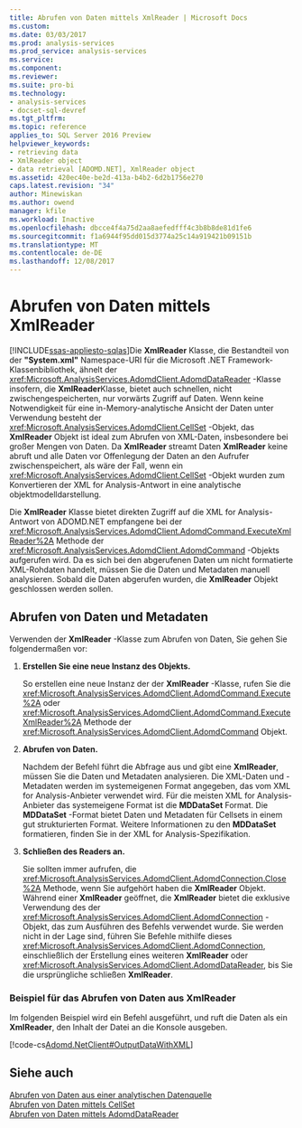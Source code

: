```yaml
---
title: Abrufen von Daten mittels XmlReader | Microsoft Docs
ms.custom: 
ms.date: 03/03/2017
ms.prod: analysis-services
ms.prod_service: analysis-services
ms.service: 
ms.component: 
ms.reviewer: 
ms.suite: pro-bi
ms.technology:
- analysis-services
- docset-sql-devref
ms.tgt_pltfrm: 
ms.topic: reference
applies_to: SQL Server 2016 Preview
helpviewer_keywords:
- retrieving data
- XmlReader object
- data retrieval [ADOMD.NET], XmlReader object
ms.assetid: 420ec40e-be2d-413a-b4b2-6d2b1756e270
caps.latest.revision: "34"
author: Minewiskan
ms.author: owend
manager: kfile
ms.workload: Inactive
ms.openlocfilehash: dbcce4f4a75d2aa8aefedfff4c3b8b8de81d1fe6
ms.sourcegitcommit: f1a6944f95dd015d3774a25c14a919421b09151b
ms.translationtype: MT
ms.contentlocale: de-DE
ms.lasthandoff: 12/08/2017
---
```

# <a name="retrieving-data-using-the-xmlreader"></a>Abrufen von Daten mittels XmlReader
[!INCLUDE[ssas-appliesto-sqlas](../../includes/ssas-appliesto-sqlas.md)]Die **XmlReader** Klasse, die Bestandteil von der **"System.xml"** Namespace-URI für die Microsoft .NET Framework-Klassenbibliothek, ähnelt der <xref:Microsoft.AnalysisServices.AdomdClient.AdomdDataReader> -Klasse insofern, die **XmlReader**Klasse, bietet auch schnellen, nicht zwischengespeicherten, nur vorwärts Zugriff auf Daten. Wenn keine Notwendigkeit für eine in-Memory-analytische Ansicht der Daten unter Verwendung besteht der <xref:Microsoft.AnalysisServices.AdomdClient.CellSet> -Objekt, das **XmlReader** Objekt ist ideal zum Abrufen von XML-Daten, insbesondere bei großer Mengen von Daten. Da **XmlReader** streamt Daten **XmlReader** keine abruft und alle Daten vor Offenlegung der Daten an den Aufrufer zwischenspeichert, als wäre der Fall, wenn ein <xref:Microsoft.AnalysisServices.AdomdClient.CellSet> -Objekt wurden zum Konvertieren der XML for Analysis-Antwort in eine analytische objektmodelldarstellung.  
  
 Die **XmlReader** Klasse bietet direkten Zugriff auf die XML for Analysis-Antwort von ADOMD.NET empfangene bei der <xref:Microsoft.AnalysisServices.AdomdClient.AdomdCommand.ExecuteXmlReader%2A> Methode der <xref:Microsoft.AnalysisServices.AdomdClient.AdomdCommand> -Objekts aufgerufen wird. Da es sich bei den abgerufenen Daten um nicht formatierte XML-Rohdaten handelt, müssen Sie die Daten und Metadaten manuell analysieren. Sobald die Daten abgerufen wurden, die **XmlReader** Objekt geschlossen werden sollen.  
  
## <a name="retrieving-data-and-metadata"></a>Abrufen von Daten und Metadaten  
 Verwenden der **XmlReader** -Klasse zum Abrufen von Daten, Sie gehen Sie folgendermaßen vor:  
  
1.  **Erstellen Sie eine neue Instanz des Objekts.**  
  
     So erstellen eine neue Instanz der der **XmlReader** -Klasse, rufen Sie die <xref:Microsoft.AnalysisServices.AdomdClient.AdomdCommand.Execute%2A> oder <xref:Microsoft.AnalysisServices.AdomdClient.AdomdCommand.ExecuteXmlReader%2A> Methode der <xref:Microsoft.AnalysisServices.AdomdClient.AdomdCommand> Objekt.  
  
2.  **Abrufen von Daten.**  
  
     Nachdem der Befehl führt die Abfrage aus und gibt eine **XmlReader**, müssen Sie die Daten und Metadaten analysieren. Die XML-Daten und -Metadaten werden im systemeigenen Format angegeben, das vom XML for Analysis-Anbieter verwendet wird. Für die meisten XML for Analysis-Anbieter das systemeigene Format ist die **MDDataSet** Format. Die **MDDataSet** -Format bietet Daten und Metadaten für Cellsets in einem gut strukturierten Format. Weitere Informationen zu den **MDDataSet** formatieren, finden Sie in der XML for Analysis-Spezifikation.  
  
3.  **Schließen des Readers an.**  
  
     Sie sollten immer aufrufen, die <xref:Microsoft.AnalysisServices.AdomdClient.AdomdConnection.Close%2A> Methode, wenn Sie aufgehört haben die **XmlReader** Objekt. Während einer **XmlReader** geöffnet, die **XmlReader** bietet die exklusive Verwendung des der <xref:Microsoft.AnalysisServices.AdomdClient.AdomdConnection> -Objekt, das zum Ausführen des Befehls verwendet wurde. Sie werden nicht in der Lage sind, führen Sie Befehle mithilfe dieses <xref:Microsoft.AnalysisServices.AdomdClient.AdomdConnection>, einschließlich der Erstellung eines weiteren **XmlReader** oder <xref:Microsoft.AnalysisServices.AdomdClient.AdomdDataReader>, bis Sie die ursprüngliche schließen **XmlReader**.  
  
### <a name="example-of-retrieving-data-from-the-xmlreader"></a>Beispiel für das Abrufen von Daten aus XmlReader  
 Im folgenden Beispiel wird ein Befehl ausgeführt, und ruft die Daten als ein **XmlReader**, den Inhalt der Datei an die Konsole ausgeben.  
  
 [!code-cs[Adomd.NetClient#OutputDataWithXML](../../analysis-services/multidimensional-models-adomd-net-client/codesnippet/csharp/retrieving-data-using-th_1_1.cs)]  
  
## <a name="see-also"></a>Siehe auch  
 [Abrufen von Daten aus einer analytischen Datenquelle](../../analysis-services/multidimensional-models-adomd-net-client/retrieving-data-from-an-analytical-data-source.md)   
 [Abrufen von Daten mittels CellSet](../../analysis-services/multidimensional-models-adomd-net-client/retrieving-data-using-the-cellset.md)   
 [Abrufen von Daten mittels AdomdDataReader](../../analysis-services/multidimensional-models-adomd-net-client/retrieving-data-using-the-adomddatareader.md)  
  
  
